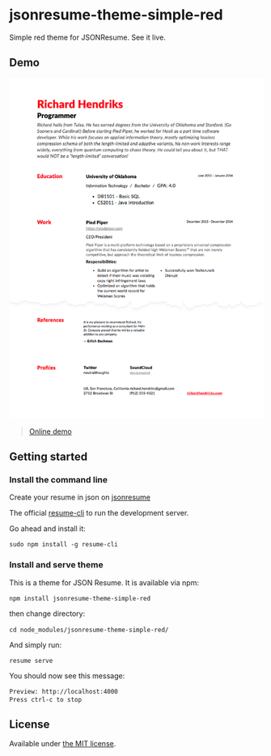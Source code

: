 # jsonresume-theme-simple-red
Simple red theme for JSONResume. See it live.

## Demo

![](./screenshots/screenshot-1.jpg)


> [Online demo](https://rawgit.com/thibaudcolas/jsonresume-theme-eloquent/master/test/resume.html)

## Getting started

### Install the command line

Create your resume in json on [jsonresume](https://jsonresume.org)

The official [resume-cli](https://github.com/jsonresume/resume-cli) to run the development server.

Go ahead and install it:

```
sudo npm install -g resume-cli
```
### Install and serve theme

This is a theme for JSON Resume. It is available via npm:

```
npm install jsonresume-theme-simple-red
```

then change directory:

`cd node_modules/jsonresume-theme-simple-red/`

And simply run:

```
resume serve
```

You should now see this message:

```
Preview: http://localhost:4000
Press ctrl-c to stop
```

## License

Available under [the MIT license](http://mths.be/mit).
